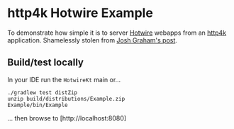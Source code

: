 # http4k Hotwire Example

To demonstrate how simple it is to server [Hotwire](https://hotwire.dev/) webapps from an [http4k](https://http4k.org) application. Shamelessly stolen from [Josh Graham's post](https://delitescere.medium.com/hotwire-html-over-the-wire-2c733487268c).

## Build/test locally
In your IDE run the `HotwireKt` main or...

```shell script
./gradlew test distZip
unzip build/distributions/Example.zip
Example/bin/Example
```

...  then browse to [http://localhost:8080]
